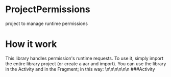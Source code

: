 # ProjectPermissions
project to manage runtime permissions

# How it work
This library handles permission's runtime requests.
To use it, simply import the entire library project (or create a aar and import).
You can use the library in the Activity and in the Fragment; in this way:
\n\n\n\n\n\n
###Activity
